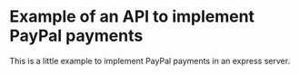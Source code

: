 # Example of an API to implement PayPal payments

This is a little example to implement PayPal payments in an express server.
